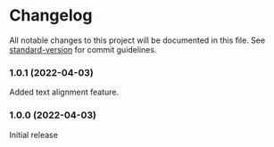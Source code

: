 # Changelog

All notable changes to this project will be documented in this file. See [standard-version](https://github.com/conventional-changelog/standard-version) for commit guidelines.

### 1.0.1 (2022-04-03)

Added text alignment feature.

### 1.0.0 (2022-04-03)

Initial release
